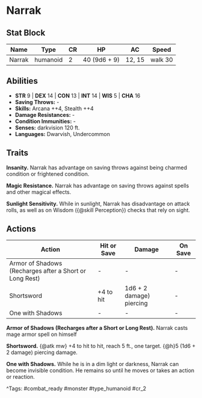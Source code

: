 # Narrak

## Stat Block

| Name | Type | CR | HP | AC | Speed |
|------|------|----|----|----|-------|
| Narrak | humanoid | 2 | 40 (9d6 + 9) | 12, 15 | walk 30 |

## Abilities

- **STR** 9 | **DEX** 14 | **CON** 13 | **INT** 14 | **WIS** 5 | **CHA** 16
- **Saving Throws:** -  
- **Skills:** Arcana ++4, Stealth ++4  
- **Damage Resistances:** -  
- **Condition Immunities:** -  
- **Senses:** darkvision 120 ft.  
- **Languages:** Dwarvish, Undercommon

## Traits

**Insanity.** Narrak has advantage on saving throws against being charmed condition or frightened condition.

**Magic Resistance.** Narrak has advantage on saving throws against spells and other magical effects.

**Sunlight Sensitivity.** While in sunlight, Narrak has disadvantage on attack rolls, as well as on Wisdom ({@skill Perception}) checks that rely on sight.


## Actions

| Action | Hit or Save | Damage | On Save |
|--------|--------------|--------|----------|
| Armor of Shadows (Recharges after a Short or Long Rest) | - | - | - |
| Shortsword | +4 to hit | 1d6 + 2 damage) piercing | - |
| One with Shadows | - | - | - |

**Armor of Shadows (Recharges after a Short or Long Rest).** Narrak casts mage armor spell on himself

**Shortsword.** {@atk mw} +4 to hit to hit, reach 5 ft., one target. {@h}5 (1d6 + 2 damage) piercing damage.

**One with Shadows.** While he is in a dim light or darkness, Narrak can become invisible condition. He remains so until he moves or takes an action or reaction.


^Tags: #combat_ready #monster #type_humanoid #cr_2